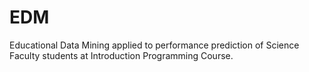 # EDM
Educational Data Mining applied to performance prediction of Science Faculty students at Introduction Programming Course.
